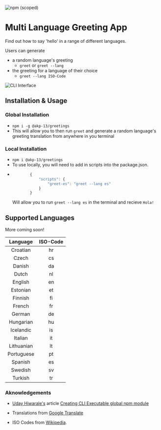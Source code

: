 ![npm (scoped)](https://img.shields.io/npm/v/@akp-13/greetings)

# Multi Language Greeting App

Find out how to say 'hello' in a range of different languages.

Users can generate

-   a random language's greeting
    -   `greet` or `greet --lang`
-   the greeting for a language of their choice
    -   `greet --lang ISO-Code`

![CLI Interface](https://res.cloudinary.com/de8a23w1z/image/upload/v1605203258/greetings/Screenshot_2020-11-12_at_17.47.23_dyqchf.png "CLI Interface")

## Installation & Usage

### Global Installation

-   `npm i -g @akp-13/greetings`
-   This will allow you to then run `greet` and generate a random language's greeting translation from anywhere in you terminal

### Local Installation

-   `npm i @akp-13/greetings`
-   To use locally, you will need to add in scripts into the package.json.
-   ```javascript
            {
                "scripts": {
                    "greet-es": "greet --lang es"
                }
            }
    ```
    Will allow you to run `greet --lang es` in the terminal and recieve `Hola!`

## Supported Languages

More coming soon!

|  Language  | ISO-Code |
| :--------: | :------: |
|  Croatian  |    hr    |
|   Czech    |    cs    |
|   Danish   |    da    |
|   Dutch    |    nl    |
|  English   |    en    |
|  Estonian  |    et    |
|  Finnish   |    fi    |
|   French   |    fr    |
|   German   |    de    |
| Hungarian  |    hu    |
| Icelandic  |    is    |
|  Italian   |    it    |
| Lithuanian |    lt    |
| Portuguese |    pt    |
|  Spanish   |    es    |
|  Swedish   |    sv    |
|  Turkish   |    tr    |

### Aknowledgements

-   [Uday Hiwarale's](https://medium.com/@thatisuday) article [Creating CLI Executable global npm module](https://medium.com/jspoint/creating-cli-executable-global-npm-module-5ef734febe32)

-   Translations from [Google Translate](https://translate.google.co.uk/)

-   ISO Codes from [Wikipedia](https://en.wikipedia.org/wiki/List_of_ISO_639-1_codes).
